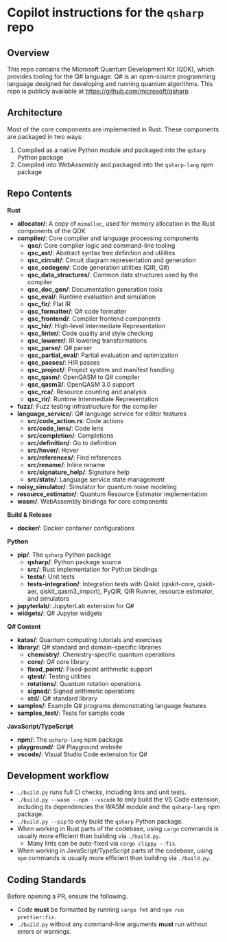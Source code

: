 # Copilot instructions for the `qsharp` repo

## Overview

This repo contains the Microsoft Quantum Development Kit (QDK), which provides tooling for the Q# language. Q# is an open-source programming language designed for developing and running quantum algorithms. This repo is publicly available at https://github.com/microsoft/qsharp .

## Architecture

Most of the core components are implemented in Rust. These components are packaged in two ways:

1. Compiled as a native Python module and packaged into the `qsharp` Python package
2. Compiled into WebAssembly and packaged into the `qsharp-lang` npm package

## Repo Contents

**Rust**

- **allocator/**: A copy of `mimalloc`, used for memory allocation in the Rust components of the QDK
- **compiler/**: Core compiler and language processing components
  - **qsc/**: Core compiler logic and command-line tooling
  - **qsc_ast/**: Abstract syntax tree definition and utilities
  - **qsc_circuit/**: Circuit diagram representation and generation
  - **qsc_codegen/**: Code generation utilities (QIR, Q#)
  - **qsc_data_structures/**: Common data structures used by the compiler
  - **qsc_doc_gen/**: Documentation generation tools
  - **qsc_eval/**: Runtime evaluation and simulation
  - **qsc_fir/**: Flat IR
  - **qsc_formatter/**: Q# code formatter
  - **qsc_frontend/**: Compiler frontend components
  - **qsc_hir/**: High-level Intermediate Representation
  - **qsc_linter/**: Code quality and style checking
  - **qsc_lowerer/**: IR lowering transformations
  - **qsc_parse/**: Q# parser
  - **qsc_partial_eval/**: Partial evaluation and optimization
  - **qsc_passes/**: HIR passes
  - **qsc_project/**: Project system and manifest handling
  - **qsc_qasm/**: OpenQASM to Q# compiler
  - **qsc_qasm3/**: OpenQASM 3.0 support
  - **qsc_rca/**: Resource counting and analysis
  - **qsc_rir/**: Runtime Intermediate Representation
- **fuzz/**: Fuzz testing infrastructure for the compiler
- **language_service/**: Q# language service for editor features
  - **src/code_action.rs**: Code actions
  - **src/code_lens/**: Code lens
  - **src/completion/**: Completions
  - **src/definition/**: Go to definition
  - **src/hover/**: Hover
  - **src/references/**: Find references
  - **src/rename/**: Inline rename
  - **src/signature_help/**: Signature help
  - **src/state/**: Language service state management
- **noisy_simulator/**: Simulator for quantum noise modeling
- **resource_estimator/**: Quantum Resource Estimator implementation
- **wasm/**: WebAssembly bindings for core components

**Build & Release**
- **docker/**: Docker container configurations

**Python**

- **pip/**: The `qsharp` Python package
  - **qsharp/**: Python package source
  - **src/**: Rust implementation for Python bindings
  - **tests/**: Unit tests
  - **tests-integration/**: Integration tests with Qiskit (qiskit-core, qiskit-aer, qiskit_qasm3_import), PyQIR, QIR Runner, resource estimator, and simulators
- **jupyterlab/**: JupyterLab extension for Q#
- **widgets/**: Q# Jupyter widgets

**Q# Content**

- **katas/**: Quantum computing tutorials and exercises
- **library/**: Q# standard and domain-specific libraries
  - **chemistry/**: Chemistry-specific quantum operations
  - **core/**: Q# core library
  - **fixed_point/**: Fixed-point arithmetic support
  - **qtest/**: Testing utilities
  - **rotations/**: Quantum rotation operations
  - **signed/**: Signed arithmetic operations
  - **std/**: Q# standard library
- **samples/**: Example Q# programs demonstrating language features
- **samples_test/**: Tests for sample code

**JavaScript/TypeScript**

- **npm/**: The `qsharp-lang` npm package
- **playground/**: Q# Playground website
- **vscode/**: Visual Studio Code extension for Q#

## Development workflow

- `./build.py` runs full CI checks, including lints and unit tests.
- `./build.py --wasm --npm --vscode` to only build the VS Code extension, including its dependencies the WASM module and the `qsharp-lang` npm package.
- `./build.py --pip` to only build the `qsharp` Python package.
- When working in Rust parts of the codebase, using `cargo` commands is usually more efficient than building via `./build.py`.
  - Many lints can be auto-fixed via `cargo clippy --fix`.
- When working in JavaScript/TypeScript parts of the codebase, using `npm` commands is usually more efficient than building via `./build.py`.

## Coding Standards

Before opening a PR, ensure the following.

- Code **must** be formatted by running `cargo fmt` and `npm run prettier:fix`.
- `./build.py` without any command-line arguments **must** run without errors or warnings.
